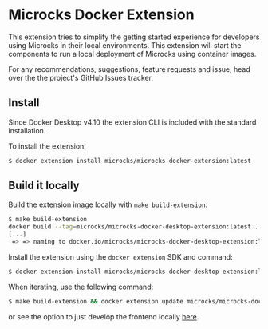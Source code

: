 # Microcks Docker Extension

This extension tries to simplify the getting started experience for developers using Microcks in their local environments. This extension will start the components to run a local deployment of Microcks using container images.

For any recommendations, suggestions, feature requests and issue, head over the the project's GitHub Issues tracker.

## Install

Since Docker Desktop v4.10 the extension CLI is included with the standard installation.

To install the extension:

```bash
$ docker extension install microcks/microcks-docker-extension:latest
```

## Build it locally

Build the extension image locally with `make build-extension`:

```sh
$ make build-extension
docker build --tag=microcks/microcks-docker-desktop-extension:latest .
[...]
 => => naming to docker.io/microcks/microcks-docker-desktop-extension:latest
```

Install the extension using the `docker extension` SDK and command:

```sh
$ docker extension install microcks/microcks-docker-desktop-extension:latest
```

When iterating, use the following command:

```sh
$ make build-extension && docker extension update microcks/microcks-docker-desktop-extension:latest -f
```

or see the option to just develop the frontend locally [here](https://docs.docker.com/desktop/extensions-sdk/tutorials/initialize/#developing-the-frontend).
